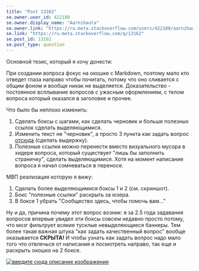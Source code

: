 ```yaml
---
title: "Post 13162"
se.owner.user_id: 422180
se.owner.display_name: "Aarnihauta"
se.owner.link: "https://ru.meta.stackoverflow.com/users/422180/aarnihauta"
se.link: "https://ru.meta.stackoverflow.com/q/13162"
se.post_id: 13162
se.post_type: question
---
```

<p>Основной тезис, который я хочу донести:</p>
<p>При создании вопроса фокус на окошке с Markdown, поэтому мало кто отведет глаза направо чтобы почитать, потому что оно сливается с общим фоном и вообще никак не выделяется. Доказательство - постоянное всплывание вопросов с ужасным оформлением, с телом вопроса который оказался в заголовке и прочее.</p>
<p>Что было бы неплохо изменить:</p>
<ol>
<li>Сделать боксы с шагами, как сделать черновик и больше полезных ссылок сделать выделяющимися.</li>
<li>Изменить текст не &quot;черновик&quot;, а просто 3 пункта как задать вопрос <a href="https://ru.stackoverflow.com/help/how-to-ask">отсюда</a> (сделать выдержку).</li>
<li>Полезные ссылки можно перенести вместо визуального мусора в хидере вопроса, который существует &quot;лишь бы заполнить страничку&quot;, сделать выделяющимися. Хотя на момент написания вопроса я начал сомневаться в переносе.</li>
</ol>
<p>МВП реализация которую я вижу:</p>
<ol>
<li>Сделать более выделяющимися боксы 1 и 2 (см. скриншот).</li>
<li>Бокс &quot;полезные ссылки&quot; раскрыть за юзера.</li>
<li>В боксе 1 убрать &quot;Сообщество здесь, чтобы помочь вам...&quot;</li>
</ol>
<p>Ну и да, причина почему этот вопрос возник: я за 2.5 года задавания вопросов впервые увидел эти боксы совсем недавно просто потому, что мозг фильтрует всякие тусклые невыделяющиеся баннеры. Тем более такая важная штука &quot;как задать качественный вопрос&quot; вообще оказывается <strong>СКРЫТА!</strong> И чтобы узнать как задать вопрос надо мало того что отвлечься от написания и посмотреть направо, так еще и раскрыть окошко на 2 боксе.</p>
<p><a href="https://i.stack.imgur.com/qoRow.png" rel="nofollow noreferrer"><img src="https://i.stack.imgur.com/qoRow.png" alt="введите сюда описание изображения" /></a></p>
